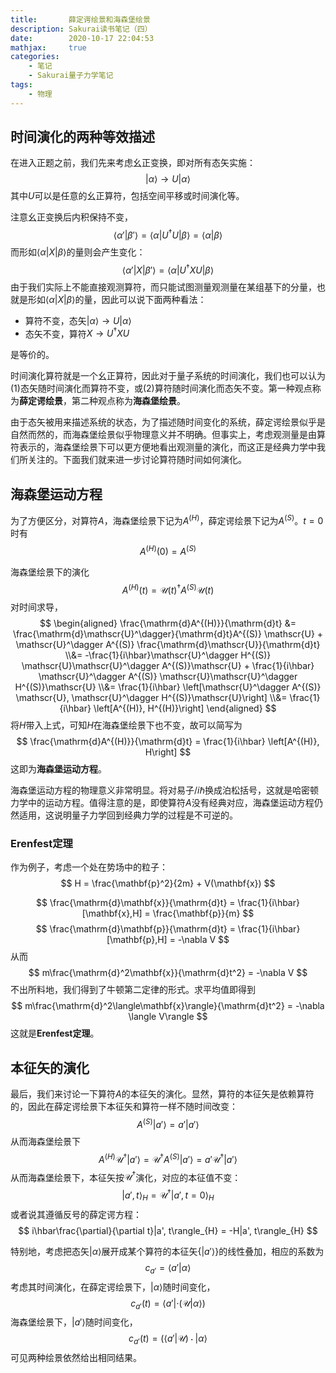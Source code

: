 ```yaml
---
title:       薛定谔绘景和海森堡绘景
description: Sakurai读书笔记（四）
date:        2020-10-17 22:04:53
mathjax:     true
categories:
    - 笔记
    - Sakurai量子力学笔记
tags:
    - 物理
---
```


## 时间演化的两种等效描述

在进入正题之前，我们先来考虑幺正变换，即对所有态矢实施：
$$ \left|\alpha\right> \rightarrow U\left|\alpha\right> $$
其中$U$可以是任意的幺正算符，包括空间平移或时间演化等。

注意幺正变换后内积保持不变，
$$ \left<\alpha'|\beta'\right> = \left<\alpha|U^\dagger U|\beta\right> =  \left<\alpha|\beta\right> $$
而形如$\left<\alpha|X|\beta\right>$的量则会产生变化：
$$ \left<\alpha'|X|\beta'\right> = \left<\alpha|U^\dagger X U|\beta\right> $$
由于我们实际上不能直接观测算符，而只能试图测量观测量在某组基下的分量，也就是形如$\left<\alpha|X|\beta\right>$的量，因此可以说下面两种看法：
- 算符不变，态矢$\left|\alpha\right> \rightarrow U\left|\alpha\right>$
- 态矢不变，算符$X\rightarrow U^\dagger X U$

是等价的。

时间演化算符就是一个幺正算符，因此对于量子系统的时间演化，我们也可以认为(1)态矢随时间演化而算符不变，或(2)算符随时间演化而态矢不变。第一种观点称为**薛定谔绘景**，第二种观点称为**海森堡绘景**。

由于态矢被用来描述系统的状态，为了描述随时间变化的系统，薛定谔绘景似乎是自然而然的，而海森堡绘景似乎物理意义并不明确。但事实上，考虑观测量是由算符表示的，海森堡绘景下可以更方便地看出观测量的演化，而这正是经典力学中我们所关注的。下面我们就来进一步讨论算符随时间如何演化。

## 海森堡运动方程

为了方便区分，对算符$A$，海森堡绘景下记为$A^{(H)}$，薛定谔绘景下记为$A^{(S)}$。$t=0$时有
$$ A^{(H)}(0) = A^{(S)} $$

海森堡绘景下的演化
$$ A^{(H)}(t) = \mathscr{U}(t)^\dagger A^{(S)} \mathscr{U}(t) $$
对时间求导，
$$
\begin{aligned}
    \frac{\mathrm{d}A^{(H)}}{\mathrm{d}t} &= \frac{\mathrm{d}\mathscr{U}^\dagger}{\mathrm{d}t}A^{(S)} \mathscr{U} + \mathscr{U}^\dagger A^{(S)} \frac{\mathrm{d}\mathscr{U}}{\mathrm{d}t}
    \\&= -\frac{1}{i\hbar}\mathscr{U}^\dagger H^{(S)} \mathscr{U}\mathscr{U}^\dagger A^{(S)}\mathscr{U} + \frac{1}{i\hbar} \mathscr{U}^\dagger A^{(S)} \mathscr{U}\mathscr{U}^\dagger H^{(S)}\mathscr{U}
    \\&= \frac{1}{i\hbar} \left[\mathscr{U}^\dagger A^{(S)} \mathscr{U}, \mathscr{U}^\dagger H^{(S)}\mathscr{U}\right]
    \\&= \frac{1}{i\hbar} \left[A^{(H)}, H^{(H)}\right]
\end{aligned}
$$
将$H$带入上式，可知$H$在海森堡绘景下也不变，故可以简写为
$$ \frac{\mathrm{d}A^{(H)}}{\mathrm{d}t} = \frac{1}{i\hbar} \left[A^{(H)}, H\right] $$
这即为**海森堡运动方程**。

海森堡运动方程的物理意义非常明显。将对易子$/i\hbar$换成泊松括号，这就是哈密顿力学中的运动方程。值得注意的是，即使算符$A$没有经典对应，海森堡运动方程仍然适用，这说明量子力学回到经典力学的过程是不可逆的。

### Erenfest定理

作为例子，考虑一个处在势场中的粒子：
$$ H = \frac{\mathbf{p}^2}{2m} + V(\mathbf{x}) $$

$$ \frac{\mathrm{d}\mathbf{x}}{\mathrm{d}t} = \frac{1}{i\hbar}[\mathbf{x},H] = \frac{\mathbf{p}}{m} $$
$$ \frac{\mathrm{d}\mathbf{p}}{\mathrm{d}t}  = \frac{1}{i\hbar}[\mathbf{p},H] = -\nabla V $$
从而
$$ m\frac{\mathrm{d}^2\mathbf{x}}{\mathrm{d}t^2} = -\nabla V $$
不出所料地，我们得到了牛顿第二定律的形式。求平均值即得到
$$ m\frac{\mathrm{d}^2\langle\mathbf{x}\rangle}{\mathrm{d}t^2} = -\nabla \langle V\rangle $$
这就是**Erenfest定理**。

## 本征矢的演化

最后，我们来讨论一下算符$A$的本征矢的演化。显然，算符的本征矢是依赖算符的，因此在薛定谔绘景下本征矢和算符一样不随时间改变：
$$ A^{(S)}|a'\rangle = a'|a'\rangle $$
从而海森堡绘景下
$$ A^{(H)}\mathscr{U}^\dagger|a'\rangle = \mathscr{U}^\dagger A^{(S)} |a'\rangle = a' \mathscr{U}^\dagger|a'\rangle $$
从而海森堡绘景下，本征矢按$\mathscr{U}^\dagger$演化，对应的本征值不变：
$$ |a', t\rangle_{H} = \mathscr{U}^\dagger |a', t=0\rangle_{H} $$
或者说其遵循反号的薛定谔方程：
$$ i\hbar\frac{\partial}{\partial t}|a', t\rangle_{H} = -H|a', t\rangle_{H} $$

特别地，考虑把态矢$|\alpha\rangle$展开成某个算符的本征矢$\{|a'\rangle\}$的线性叠加，相应的系数为
$$ c_{a'} = \langle a' | \alpha \rangle $$
考虑其时间演化，在薛定谔绘景下，$|\alpha\rangle$随时间变化，
$$ c_{a'}(t) = \langle a'| \cdot \left(\mathscr{U}|\alpha \rangle\right) $$
海森堡绘景下，$|a'\rangle$随时间变化，
$$ c_{a'}(t) = \left(\langle a'|\mathscr{U}\right) \cdot |\alpha\rangle $$
可见两种绘景依然给出相同结果。